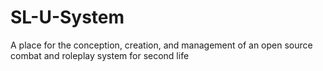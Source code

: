 # SL-U-System
A place for the conception, creation, and management of an open source combat and roleplay system for second life
